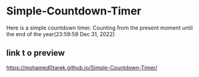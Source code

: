 # Simple-Countdown-Timer
Here is a simple countdown timer. Counting from the present moment until the end of the year(23:59:59 Dec 31, 2022)
## link t o preview
https://mohamed0tarek.github.io/Simple-Countdown-Timer/
